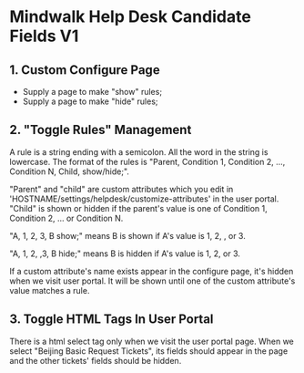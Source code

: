 # Mindwalk Help Desk Candidate Fields V1

## 1. Custom Configure Page

* Supply a page to make "show" rules;
* Supply a page to make "hide" rules;

## 2. "Toggle Rules" Management
A rule is a string ending with a semicolon. All the word in the string is lowercase. The format of the rules is  "Parent, Condition 1, Condition 2, ..., Condition N, Child, show/hide;".

"Parent" and "child" are custom attributes which you edit in 'HOSTNAME/settings/helpdesk/customize-attributes' in the user portal. "Child" is shown or hidden if the parent's value is one of Condition 1, Condition 2, ... or Condition N. 

"A, 1, 2, 3, B show;" means B is shown if A's value is 1, 2, , or 3.

"A, 1, 2, ,3, B hide;" means B is hidden if A's value is 1, 2, or 3.

If a custom attribute's name exists appear in the configure page, it's hidden when we visit user portal. It will be shown until one of the custom attribute's value matches a rule.

## 3. Toggle HTML Tags In User Portal
There is a html select tag only when we visit the user portal page. When we select "Beijing Basic Request Tickets", its fields should appear in the page and the other tickets' fields should be hidden.
